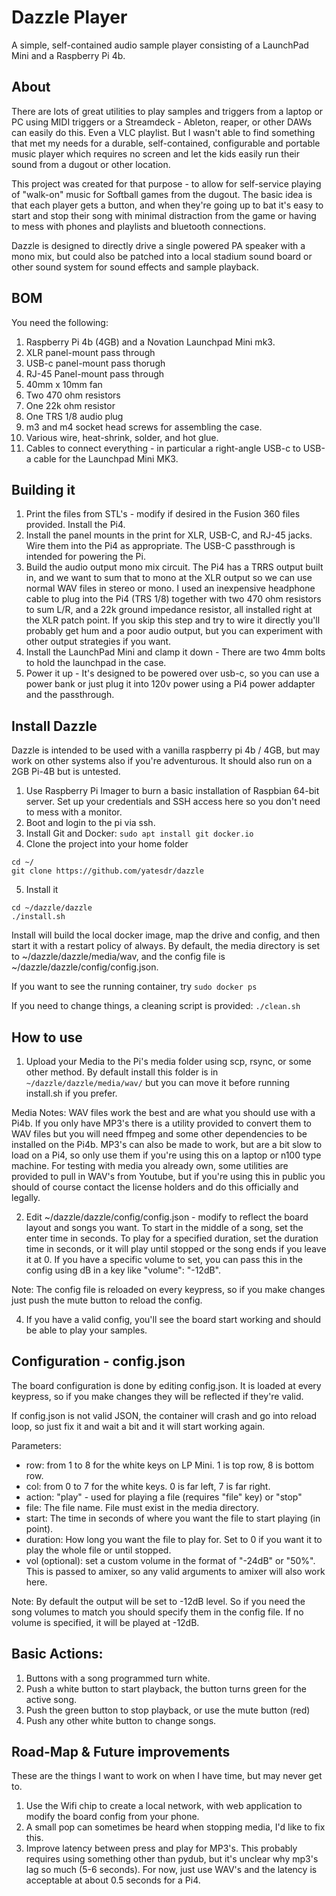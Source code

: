 # Dazzle Player
A simple, self-contained audio sample player consisting of a LaunchPad Mini and a Raspberry Pi 4b.

## About
There are lots of great utilities to play samples and triggers from a laptop or PC using MIDI triggers or a Streamdeck - Ableton, reaper, or other DAWs can easily do this.   Even a VLC playlist.   But I wasn't able to find something that met my needs for a durable, self-contained, configurable and portable music player which requires no screen and let the kids easily run their sound from a dugout or other location.

This project was created for that purpose - to allow for self-service playing of "walk-on" music for Softball games from the dugout.   The basic idea is that each player gets a button, and when they're going up to bat it's easy to start and stop their song with minimal distraction from the game or having to mess with phones and playlists and bluetooth connections.  

Dazzle is designed to directly drive a single powered PA speaker with a mono mix, but could also be patched into a local stadium sound board or other sound system for sound effects and sample playback.

## BOM
You need the following:
1.  Raspberry Pi 4b (4GB) and a Novation Launchpad Mini mk3.
1.  XLR panel-mount pass through
2.  USB-c panel-mount pass thorugh
3.  RJ-45 Panel-mount pass through
4.  40mm x 10mm fan
5.  Two 470 ohm resistors
6.  One 22k ohm resistor
7.  One TRS 1/8 audio plug
8.  m3 and m4 socket head screws for assembling the case.
9.  Various wire, heat-shrink, solder, and hot glue.
10.  Cables to connect everything - in particular a right-angle USB-c to USB-a cable for the Launchpad Mini MK3.

## Building it
1.  Print the files from STL's - modify if desired in the Fusion 360 files provided.  Install the Pi4.
2.  Install the panel mounts in the print for XLR, USB-C, and RJ-45 jacks. Wire them into the Pi4 as appropriate.   The USB-C passthrough is intended for powering the Pi. 
3.  Build the audio output mono mix circuit.   The Pi4 has a TRRS output built in, and we want to sum that to mono at the XLR output so we can use normal WAV files in stereo or mono.   I used an inexpensive headphone cable to plug into the Pi4 (TRS 1/8) together with two 470 ohm resistors to sum L/R, and a 22k ground impedance resistor, all installed right at the XLR patch point.   If you skip this step and try to wire it directly you'll probably get hum and a poor audio output, but you can experiment with other output strategies if you want.
4.  Install the LaunchPad Mini and clamp it down - There are two 4mm bolts to hold the launchpad in the case.
5.  Power it up - It's designed to be powered over usb-c, so you can use a power bank or just plug it into 120v power using a Pi4 power addapter and the passthrough. 

## Install Dazzle
Dazzle is intended to be used with a vanilla raspberry pi 4b / 4GB, but may work on other systems also if you're adventurous.  It should also run on a 2GB Pi-4B but is untested.

1.  Use Raspberry Pi Imager to burn a basic installation of Raspbian 64-bit server.   Set up your credentials and SSH access here so you don't need to mess with a monitor.
2.  Boot and login to the pi via ssh.
3.  Install Git and Docker: ```sudo apt install git docker.io```
4.  Clone the project into your home folder
```
cd ~/
git clone https://github.com/yatesdr/dazzle
```
5. Install it  
```
cd ~/dazzle/dazzle
./install.sh
```

Install will build the local docker image, map the drive and config, and then start it with a restart policy of always.  By default, the media directory is set to ~/dazzle/dazzle/media/wav, and the config file is ~/dazzle/dazzle/config/config.json.

If you want to see the running container, try  ```sudo docker ps```

If you need to change things, a cleaning script is provided:  ```./clean.sh```

## How to use
1.  Upload your Media to the Pi's media folder using scp, rsync, or some other method.  By default install this folder is in ```~/dazzle/dazzle/media/wav/``` but you can move it before running install.sh if you prefer.  

Media Notes: WAV files work the best and are what you should use with a Pi4b.   If you only have MP3's there is a utility provided to convert them to WAV files but you will need ffmpeg and some other dependencies to be installed on the Pi4b.  MP3's can also be made to work, but are a bit slow to load on a Pi4, so only use them if you're using this on a laptop or n100 type machine.  For testing with media you already own, some utilities are provided to pull in WAV's from Youtube, but if you're using this in public you should of course contact the license holders and do this officially and legally.

2.  Edit ~/dazzle/dazzle/config/config.json  - modify to reflect the board layout and songs you want.   To start in the middle of a song, set the enter time in seconds.   To play for a specified duration, set the duration time in seconds, or it will play until stopped or the song ends if you leave it at 0.  If you have a specific volume to set, you can pass this in the config using dB in a key like "volume": "-12dB".

Note:   The config file is reloaded on every keypress, so if you make changes just push the mute button to reload the config.

4. If you have a valid config, you'll see the board start working and should be able to play your samples.


## Configuration - config.json
The board configuration is done by editing config.json.   It is loaded at every keypress, so if you make changes they will be reflected if they're valid.

If config.json is not valid JSON, the container will crash and go into reload loop, so just fix it and wait a bit and it will start working again.

Parameters:
- row:  from 1 to 8 for the white keys on LP Mini.   1 is top row, 8 is bottom row.
- col:  from 0 to 7 for the white keys.   0 is far left, 7 is far right.
- action:  "play" - used for playing a file (requires "file" key) or "stop" 
- file: The file name.   File must exist in the media directory.
- start: The time in seconds of where you want the file to start playing (in point).
- duration: How long you want the file to play for.   Set to 0 if you want it to play the whole file or until stopped.
- vol (optional): set a custom volume in the format of "-24dB" or "50%".   This is passed to amixer, so any valid arguments to amixer will also work here.

Note:  By default the output will be set to -12dB level.   So if you need the song volumes to match you should specify them in the config file.   If no volume is specified, it will be played at -12dB.


## Basic Actions:
1. Buttons with a song programmed turn white.
2. Push a white button to start playback, the button turns green for the active song.
3. Push the green button to stop playback, or use the mute button (red)
4. Push any other white button to change songs.


## Road-Map & Future improvements
These are the things I want to work on when I have time, but may never get to.   
1.  Use the Wifi chip to create a local network, with web application to modify the board config from your phone.
2.  A small pop can sometimes be heard when stopping media, I'd like to fix this.
3.  Improve latency between press and play for MP3's.   This probably requires using something other than pydub, but it's unclear why mp3's lag so much (5-6 seconds).   For now, just use WAV's and the latency is acceptable at about 0.5 seconds for a Pi4.

